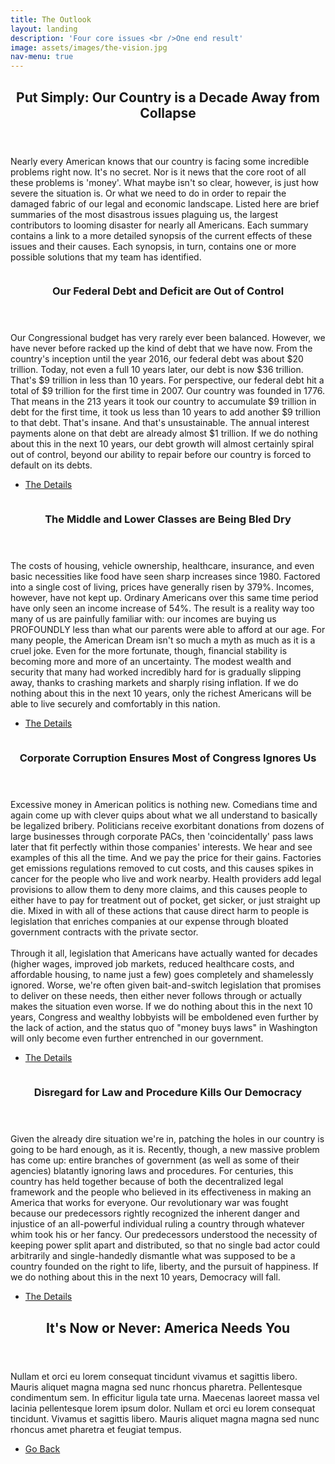 ```yaml
---
title: The Outlook
layout: landing
description: 'Four core issues <br />One end result'
image: assets/images/the-vision.jpg
nav-menu: true
---
```


<!-- Main -->
<div id="main">

<!-- One -->
<section id="one">
	<div class="inner">
		<header class="major">
			<h2>Put Simply: Our Country is a Decade Away from Collapse</h2>
		</header>
		<p>Nearly every American knows that our country is facing some incredible problems right now. It's no secret. Nor is it news that the core root of all these problems is 'money'. What maybe isn't so clear, however, is just how severe the situation is. Or what we need to do in order to repair the damaged fabric of our legal and economic landscape. Listed here are brief summaries of the most disastrous issues plaguing us, the largest contributors to looming disaster for nearly all Americans. Each summary contains a link to a more detailed synopsis of the current effects of these issues and their causes. Each synopsis, in turn, contains one or more possible solutions that my team has identified.</p>
	</div>
</section>

<!-- Two -->
<section id="two" class="spotlights">
		<section>
		<a href="about-me.html" class="image">
			<img src="{% link assets/images/pic08.jpg %}" alt="" data-position="center center" />
		</a>
		<div class="content">
			<div class="inner">
				<header class="major">
					<h3>Our Federal Debt and Deficit are Out of Control</h3>
				</header>
				<p>Our Congressional budget has very rarely ever been balanced. However, we have never before racked up the kind of debt that we have now. From the country's inception until the year 2016, our federal debt was about $20 trillion. Today, not even a full 10 years later, our debt is now $36 trillion. That's $9 trillion in less than 10 years. For perspective, our federal debt hit a total of $9 trillion for the first time in 2007. Our country was founded in 1776. That means in the 213 years it took our country to accumulate $9 trillion in debt for the first time, it took us less than 10 years to add another $9 trillion to that debt. That's insane. And that's unsustainable. The annual interest payments alone on that debt are already almost $1 trillion. If we do nothing about this in the next 10 years, our debt growth will almost certainly spiral out of control, beyond our ability to repair before our country is forced to default on its debts.</p>
				<ul class="actions">
					<li><a href="federal-deficit.html" class="button">The Details</a></li>
				</ul>
			</div>
		</div>
	</section>
	<section>
		<a href="about-me.html" class="image">
			<img src="{% link assets/images/pic08.jpg %}" alt="" data-position="center center" />
		</a>
		<div class="content">
			<div class="inner">
				<header class="major">
					<h3>The Middle and Lower Classes are Being Bled Dry</h3>
				</header>
				<p>The costs of housing, vehicle ownership, healthcare, insurance, and even basic necessities like food have seen sharp increases since 1980. Factored into a single cost of living, prices have generally risen by 379%. Incomes, however, have not kept up. Ordinary Americans over this same time period have only seen an income increase of 54%. The result is a reality way too many of us are painfully familiar with: our incomes are buying us PROFOUNDLY less than what our parents were able to afford at our age. For many people, the American Dream isn't so much a myth as much as it is a cruel joke. Even for the more fortunate, though, financial stability is becoming more and more of an uncertainty. The modest wealth and security that many had worked incredibly hard for is gradually slipping away, thanks to crashing markets and sharply rising inflation. If we do nothing about this in the next 10 years, only the richest Americans will be able to live securely and comfortably in this nation.</p>
				<ul class="actions">
					<li><a href="class-decay.html" class="button">The Details</a></li>
				</ul>
			</div>
		</div>
	</section>
	<section>
		<a href="about-me.html" class="image">
			<img src="{% link assets/images/pic09.jpg %}" alt="" data-position="top center" />
		</a>
		<div class="content">
			<div class="inner">
				<header class="major">
					<h3>Corporate Corruption Ensures Most of Congress Ignores Us</h3>
				</header>
				<p>Excessive money in American politics is nothing new. Comedians time and again come up with clever quips about what we all understand to basically be legalized bribery. Politicians receive exorbitant donations from dozens of large businesses through corporate PACs, then 'coincidentally' pass laws later that fit perfectly within those companies' interests. We hear and see examples of this all the time. And we pay the price for their gains. Factories get emissions regulations removed to cut costs, and this causes spikes in cancer for the people who live and work nearby. Health providers add legal provisions to allow them to deny more claims, and this causes people to either have to pay for treatment out of pocket, get sicker, or just straight up die. Mixed in with all of these actions that cause direct harm to people is legislation that enriches companies at our expense through bloated government contracts with the private sector. <br /><br />
					Through it all, legislation that Americans have actually wanted for decades (higher wages, improved job markets, reduced healthcare costs, and affordable housing, to name just a few) goes completely and shamelessly ignored. Worse, we're often given bait-and-switch legislation that promises to deliver on these needs, then either never follows through or actually makes the situation even worse. If we do nothing about this in the next 10 years, Congress and wealthy lobbyists will be emboldened even further by the lack of action, and the status quo of "money buys laws" in Washington will only become even further entrenched in our government.</p>
				<ul class="actions">
					<li><a href="government-corruption.html" class="button">The Details</a></li>
				</ul>
			</div>
		</div>
	</section>
	<section>
		<a href="about-me.html" class="image">
			<img src="{% link assets/images/pic10.jpg %}" alt="" data-position="25% 25%" />
		</a>
		<div class="content">
			<div class="inner">
				<header class="major">
					<h3>Disregard for Law and Procedure Kills Our Democracy</h3>
				</header>
				<p>Given the already dire situation we're in, patching the holes in our country is going to be hard enough, as it is. Recently, though, a new massive problem has come up: entire branches of government (as well as some of their agencies) blatantly ignoring laws and procedures. For centuries, this country has held together because of both the decentralized legal framework and the people who believed in its effectiveness in making an America that works for everyone. Our revolutionary war was fought because our predecessors rightly recognized the inherent danger and injustice of an all-powerful individual ruling a country through whatever whim took his or her fancy. Our predecessors understood the necessity of keeping power split apart and distributed, so that no single bad actor could arbitrarily and single-handedly dismantle what was supposed to be a country founded on the right to life, liberty, and the pursuit of happiness. If we do nothing about this in the next 10 years, Democracy will fall.</p>
				<ul class="actions">
					<li><a href="disregard-law.html" class="button">The Details</a></li>
				</ul>
			</div>
		</div>
	</section>
</section>

<!-- Three -->
<section id="three">
	<div class="inner">
		<header class="major">
			<h2>It's Now or Never: America Needs You</h2>
		</header>
		<p>Nullam et orci eu lorem consequat tincidunt vivamus et sagittis libero. Mauris aliquet magna magna sed nunc rhoncus pharetra. Pellentesque condimentum sem. In efficitur ligula tate urna. Maecenas laoreet massa vel lacinia pellentesque lorem ipsum dolor. Nullam et orci eu lorem consequat tincidunt. Vivamus et sagittis libero. Mauris aliquet magna magna sed nunc rhoncus amet pharetra et feugiat tempus.</p>
		<ul class="actions">
			<li><a href="index.html" class="button next">Go Back</a></li>
		</ul>
	</div>
</section>

</div>
